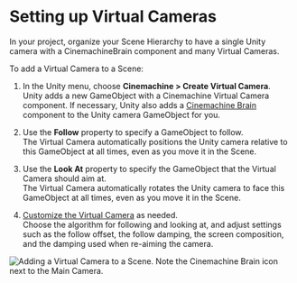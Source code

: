 # Setting up Virtual Cameras

In your project, organize your Scene Hierarchy to have a single Unity camera with a CinemachineBrain component and many Virtual Cameras.

To add a Virtual Camera to a Scene:

1. In the Unity menu, choose __Cinemachine > Create Virtual Camera__. <br/>Unity adds a new GameObject with a Cinemachine Virtual Camera component. If necessary, Unity also adds a [Cinemachine Brain](CinemachineBrainProperties.md) component to the Unity camera GameObject for you.

2. Use the __Follow__ property to specify a GameObject to follow. <br/>The Virtual Camera automatically positions the Unity camera relative to this GameObject at all times, even as you move it in the Scene.

3. Use the __Look At__ property to specify the GameObject that the Virtual Camera should aim at. <br/>The Virtual Camera automatically rotates the Unity camera to face this GameObject at all times, even as you move it in the Scene.

4. [Customize the Virtual Camera](CinemachineVirtualCamera.md) as needed. <br/>Choose the algorithm for following and looking at, and adjust settings such as the follow offset, the follow damping, the screen composition, and the damping used when re-aiming the camera.

![Adding a Virtual Camera to a Scene. Note the Cinemachine Brain icon next to the Main Camera.](images/CinemachineNewVCam.png)


